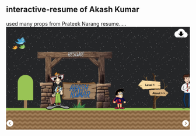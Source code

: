 ## interactive-resume of Akash Kumar
used many props from Prateek Narang resume.....
<br/>
<img src="assets/read.png" >
